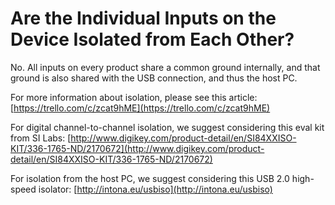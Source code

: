 # Are the Individual Inputs on the Device Isolated from Each Other?

No. All inputs on every product share a common ground internally, and that ground is also shared with the USB connection, and thus the host PC.

For more information about isolation, please see this article: [https://trello.com/c/zcat9hME](https://trello.com/c/zcat9hME)

For digital channel-to-channel isolation, we suggest considering this eval kit from SI Labs: [http://www.digikey.com/product-detail/en/SI84XXISO-KIT/336-1765-ND/2170672](http://www.digikey.com/product-detail/en/SI84XXISO-KIT/336-1765-ND/2170672)

For isolation from the host PC, we suggest considering this USB 2.0 high-speed isolator: [http://intona.eu/usbiso](http://intona.eu/usbiso)

